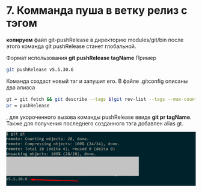# 7. Комманда пуша в ветку релиз с тэгом
**копируем** файл git-pushRelease в директорию modules/git/bin 
после этого команда git pushRelease станет глобальной.

Формат использования **git pushRelease tagName**
Пример
```bash
git pushRelease v5.5.30.6
```
Команда создаст новый тэг и запушит его.
В файле .gitconfig описаны два алиаса
```bash
gt = git fetch && git describe --tags $(git rev-list --tags --max-count=1)
pr = pushRelease
```
, для укороченного вызова команды pushRelease ввиде **git pr tagName**.
Также для получения последнего созданного тэга добавлен alias gt.

![git gt](../img/git-get-last-tag.png "git gt")

